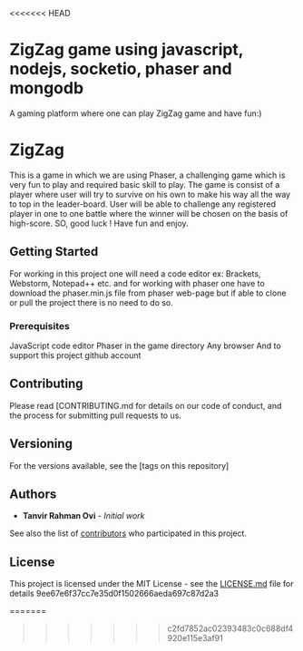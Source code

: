 <<<<<<< HEAD

# ZigZag game using javascript, nodejs, socketio, phaser and mongodb
A gaming platform where one can play ZigZag game and have fun:)

# ZigZag

This is a game in which we are using Phaser, a challenging game which is very fun to play and required basic skill to play. The game is consist of a player where user will try to survive on his own to make his way all the way to top in the leader-board. User will be able to challenge any registered player in one to one battle where the winner will be chosen on the basis of high-score. SO, good luck ! Have fun and enjoy.

## Getting Started

For working in this project one will need a code editor ex: Brackets, Webstorm, Notepad++ etc. and for working with phaser one have to download the phaser.min.js file from phaser web-page but if able to clone or pull the project there is no need to do so. 

### Prerequisites

JavaScript code editor
Phaser in the game directory
Any browser 
And to support this project github account


## Contributing

Please read [CONTRIBUTING.md for details on our code of conduct, and the process for submitting pull requests to us.

## Versioning

For the versions available, see the [tags on this repository]

## Authors

* **Tanvir Rahman Ovi** - *Initial work* 

See also the list of [contributors](https://github.com/your/project/contributors) who participated in this project.

## License

This project is licensed under the MIT License - see the [LICENSE.md](LICENSE.md) file for details
9ee67e6f37cc7e35d0f1502666aeda697c87d2a3

=======
>>>>>>> c2fd7852ac02393483c0c688df4920e115e3af91


